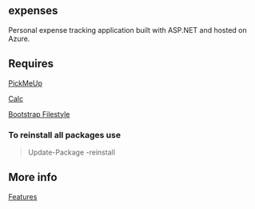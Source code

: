 ## expenses
Personal expense tracking application built with ASP.NET and hosted on Azure.

## Requires

[PickMeUp](https://github.com/nazar-pc/PickMeUp)

[Calc](https://github.com/javadev/calc)

[Bootstrap Filestyle](https://github.com/markusslima/bootstrap-filestyle)

### To reinstall all packages use

> Update-Package -reinstall

## More info

[Features](https://dvmorozov.github.io/expenses/features)
